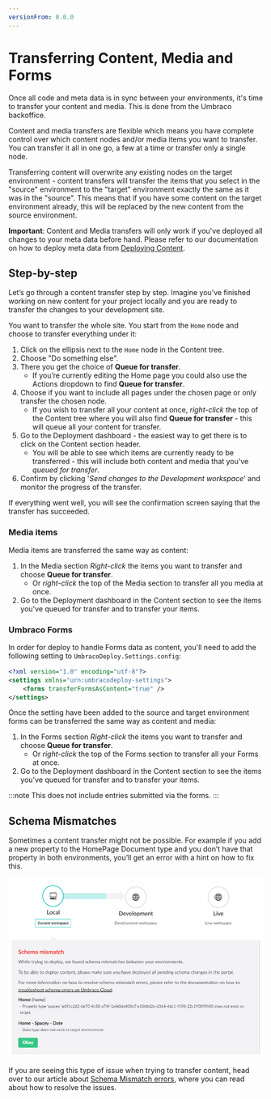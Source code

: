 ```yaml
---
versionFrom: 8.0.0
---
```


# Transferring Content, Media and Forms

Once all code and meta data is in sync between your environments, it's time to transfer your content and media. This is done from the Umbraco backoffice.

Content and media transfers are flexible which means you have complete control over which content nodes and/or media items you want to transfer. You can transfer it all in one go, a few at a time or transfer only a single node.

Transferring content will overwrite any existing nodes on the target environment - content transfers will transfer the items that you select in the "source" environment to the "target" environment exactly the same as it was in the "source". This means that if you have some content on the target environment already, this will be replaced by the new content from the source environment.

**Important**: Content and Media transfers will only work if you've deployed all changes to your meta data before hand. Please refer to our documentation on how to deploy meta data from [Deploying Content](../Deploying-Changes).

## Step-by-step

Let’s go through a content transfer step by step. Imagine you’ve finished working on new content for your project locally and you are ready to transfer the changes to your development site.

You want to transfer the whole site. You start from the `Home` node and choose to transfer everything under it:

1. Click on the ellipsis next to the `Home` node in the Content tree.
2. Choose "Do something else".
3. There you get the choice of **Queue for transfer**.
    * If you’re currently editing the Home page you could also use the Actions dropdown to find  **Queue for transfer**.
4. Choose if you want to include all pages under the chosen page or only transfer the chosen node.
    * If you wish to transfer all your content at once, *right-click* the top of the Content tree where you will also find **Queue for transfer** - this will queue all your content for transfer.
5. Go to the Deployment dashboard - the easiest way to get there is to click on the Content section header.
    * You will be able to see which items are currently ready to be transferred - this will include both content and media that you've *queued for transfer*.
7. Confirm by clicking '*Send changes to the Development workspace*' and monitor the progress of the transfer.

If everything went well, you will see the confirmation screen saying that the transfer has succeeded.

### Media items

Media items are transferred the same way as content:

1. In the Media section *Right-click* the items you want to transfer and choose **Queue for transfer**.
    * Or *right-click* the top of the Media section to transfer all you media at once.
2. Go to the Deployment dashboard in the Content section to see the items you've queued for transfer and to transfer your items.

### Umbraco Forms

In order for deploy to handle Forms data as content, you'll need to add the following setting to `UmbracoDeploy.Settings.config`:

```xml
<?xml version="1.0" encoding="utf-8"?>
<settings xmlns="urn:umbracodeploy-settings">
    <forms transferFormsAsContent="true" />
</settings>
```

Once the setting have been added to the source and target environment forms can be transferred the same way as content and media:

1. In the Forms section *Right-click* the items you want to transfer and choose **Queue for transfer**.
    * Or *right-click* the top of the Forms section to transfer all your Forms at once.
2. Go to the Deployment dashboard in the Content section to see the items you've queued for transfer and to transfer your items.

:::note
This does not include entries submitted via the forms.
:::

## Schema Mismatches

Sometimes a content transfer might not be possible. For example if you add a new property to the HomePage Document type and you don’t have that property in both environments, you’ll get an error with a hint on how to fix this.

![clone dialog](images/schema-mismatch.png)

If you are seeing this type of issue when trying to transfer content, head over to our article about [Schema Mismatch errors](../../Troubleshooting), where you can read about how to resolve the issues.
